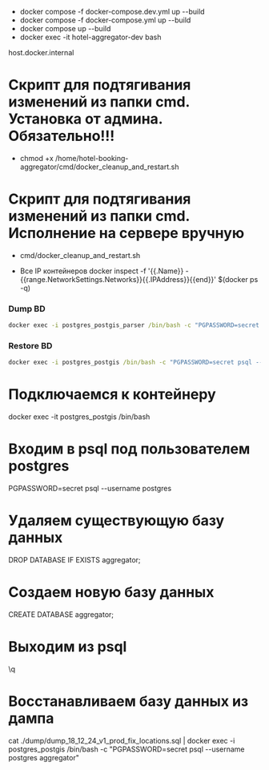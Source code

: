* docker compose -f docker-compose.dev.yml up --build
* docker compose -f docker-compose.yml up --build
* docker compose up --build
* docker exec -it hotel-aggregator-dev bash

host.docker.internal

# Скрипт для подтягивания изменений из папки cmd. Установка от админа. Обязательно!!!  

* chmod +x  /home/hotel-booking-aggregator/cmd/docker_cleanup_and_restart.sh

# Скрипт для подтягивания изменений из папки cmd. Исполнение на сервере вручную 

* cmd/docker_cleanup_and_restart.sh

* Все IP контейнеров 
    docker inspect -f '{{.Name}} - {{range.NetworkSettings.Networks}}{{.IPAddress}}{{end}}' $(docker ps -q)

### Dump BD
``` cmd
docker exec -i postgres_postgis_parser /bin/bash -c "PGPASSWORD=secret pg_dump --username postgres aggregator" > ./dump/dump_16_12_24_v1_prod.sql
```

### Restore BD
``` cmd
docker exec -i postgres_postgis /bin/bash -c "PGPASSWORD=secret psql --username postgres aggregator" < ./dump/dump_18_12_24_v1_prod_fix_locations.sql
```
# Подключаемся к контейнеру
docker exec -it postgres_postgis /bin/bash

# Входим в psql под пользователем postgres
PGPASSWORD=secret psql --username postgres

# Удаляем существующую базу данных
DROP DATABASE IF EXISTS aggregator;

# Создаем новую базу данных
CREATE DATABASE aggregator;

# Выходим из psql
\q

# Восстанавливаем базу данных из дампа
cat ./dump/dump_18_12_24_v1_prod_fix_locations.sql | docker exec -i postgres_postgis /bin/bash -c "PGPASSWORD=secret psql --username postgres aggregator"
